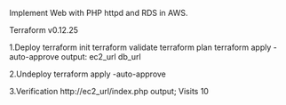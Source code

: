 
Implement Web with PHP httpd and RDS in AWS.

Terraform v0.12.25

1.Deploy
terraform init
terraform validate
terraform plan
terraform apply -auto-approve
output: ec2_url
        db_url

2.Undeploy
terraform apply -auto-approve

3.Verification
http://ec2_url/index.php
output;
    Visits 10
